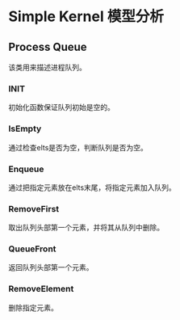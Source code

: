 # Simple Kernel 模型分析

## Process Queue
该类用来描述进程队列。

### INIT
初始化函数保证队列初始是空的。

### IsEmpty
通过检查elts是否为空，判断队列是否为空。

### Enqueue
通过把指定元素放在elts末尾，将指定元素加入队列。

### RemoveFirst
取出队列头部第一个元素，并将其从队列中删除。

### QueueFront
返回队列头部第一个元素。

### RemoveElement
删除指定元素。
